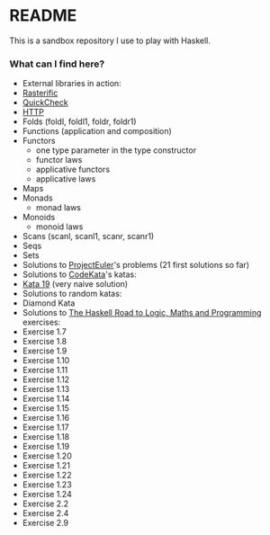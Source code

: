 # README #

This is a sandbox repository I use to play with Haskell.

### What can I find here? ###

* External libraries in action:
 * [Rasterific](https://hackage.haskell.org/package/Rasterific)
 * [QuickCheck](https://hackage.haskell.org/package/QuickCheck)
 * [HTTP](https://github.com/commercialhaskell/jump/blob/master/doc/http-client.md)
* Folds (foldl, foldl1, foldr, foldr1)
* Functions (application and composition)
* Functors
  * one type parameter in the type constructor
  * functor laws
  * applicative functors
  * applicative laws
* Maps
* Monads
  * monad laws
* Monoids
  * monoid laws
* Scans (scanl, scanl1, scanr, scanr1)
* Seqs
* Sets
* Solutions to [ProjectEuler](https://projecteuler.net/archives)'s problems (21 first solutions so far)
* Solutions to [CodeKata](http://codekata.com)'s katas:
 * [Kata 19](http://codekata.com/kata/kata19-word-chains/) (very naive solution)
* Solutions to random katas:
 * Diamond Kata
* Solutions to [The Haskell Road to Logic, Maths and Programming](http://homepages.cwi.nl/~jve/HR/) exercises:
 * Exercise 1.7
 * Exercise 1.8
 * Exercise 1.9
 * Exercise 1.10
 * Exercise 1.11
 * Exercise 1.12
 * Exercise 1.13
 * Exercise 1.14
 * Exercise 1.15
 * Exercise 1.16
 * Exercise 1.17
 * Exercise 1.18
 * Exercise 1.19
 * Exercise 1.20
 * Exercise 1.21
 * Exercise 1.22
 * Exercise 1.23
 * Exercise 1.24
 * Exercise 2.2
 * Exercise 2.4
 * Exercise 2.9
